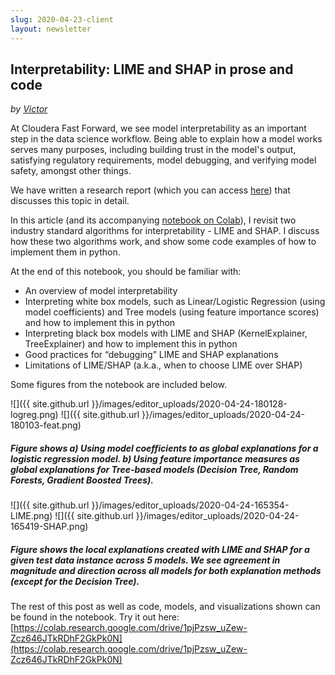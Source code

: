 ```yaml
---
slug: 2020-04-23-client
layout: newsletter
---
```


## Interpretability: LIME and SHAP in prose and code

_by [Victor](https://twitter.com/vykthur)_

At Cloudera Fast Forward, we see model interpretability as an important step in the data science workflow. Being able to explain how a model works serves many purposes, including building trust in the model's output, satisfying regulatory requirements, model debugging, and verifying model safety, amongst other things. 

We have written a research report (which you can access [here](https://ff06-2020.fastforwardlabs.com/)) that discusses this topic in detail.

In this article (and its accompanying [notebook on Colab](https://colab.research.google.com/drive/1pjPzsw_uZew-Zcz646JTkRDhF2GkPk0N)), I revisit two industry standard algorithms for interpretability - LIME and SHAP. I discuss how these two algorithms work, and show some code examples of how to implement them in python. 

At the end of this notebook, you should be familiar with: 
* An overview of model interpretability
* Interpreting white box models, such as Linear/Logistic Regression (using model coefficients) and Tree models (using feature importance scores) and how to implement this in python
* Interpreting black box models with LIME and SHAP (KernelExplainer, TreeExplainer) and how to implement this in python
* Good practices for “debugging” LIME and SHAP explanations
* Limitations of LIME/SHAP (a.k.a., when to choose LIME over SHAP)
 
Some figures from the notebook are included below.

![]({{ site.github.url }}/images/editor_uploads/2020-04-24-180128-logreg.png)
![]({{ site.github.url }}/images/editor_uploads/2020-04-24-180103-feat.png)
##### Figure shows a) Using model coefficients to as global explanations for a logistic regression model. b) Using feature importance measures as global explanations for Tree-based models (Decision Tree, Random Forests, Gradient Boosted Trees).

![]({{ site.github.url }}/images/editor_uploads/2020-04-24-165354-LIME.png)
![]({{ site.github.url }}/images/editor_uploads/2020-04-24-165419-SHAP.png)
##### Figure shows the local explanations created with LIME and SHAP for a given test data instance across 5 models. We see agreement in magnitude and direction across all models for both explanation methods (except for the Decision Tree).


The rest of this post as well as code, models, and visualizations shown can be found in the notebook.  Try it out here: 
[https://colab.research.google.com/drive/1pjPzsw_uZew-Zcz646JTkRDhF2GkPk0N](https://colab.research.google.com/drive/1pjPzsw_uZew-Zcz646JTkRDhF2GkPk0N)
